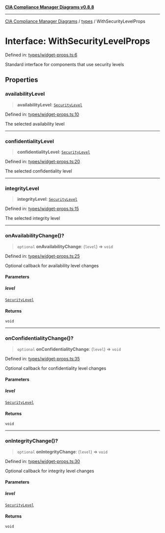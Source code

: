 [**CIA Compliance Manager Diagrams v0.8.8**](../../README.md)

***

[CIA Compliance Manager Diagrams](../../modules.md) / [types](../README.md) / WithSecurityLevelProps

# Interface: WithSecurityLevelProps

Defined in: [types/widget-props.ts:6](https://github.com/Hack23/cia-compliance-manager/blob/67855c73d041b21b5f90a46884e0e48cd0961cda/src/types/widget-props.ts#L6)

Standard interface for components that use security levels

## Properties

### availabilityLevel

> **availabilityLevel**: [`SecurityLevel`](../../index/type-aliases/SecurityLevel.md)

Defined in: [types/widget-props.ts:10](https://github.com/Hack23/cia-compliance-manager/blob/67855c73d041b21b5f90a46884e0e48cd0961cda/src/types/widget-props.ts#L10)

The selected availability level

***

### confidentialityLevel

> **confidentialityLevel**: [`SecurityLevel`](../../index/type-aliases/SecurityLevel.md)

Defined in: [types/widget-props.ts:20](https://github.com/Hack23/cia-compliance-manager/blob/67855c73d041b21b5f90a46884e0e48cd0961cda/src/types/widget-props.ts#L20)

The selected confidentiality level

***

### integrityLevel

> **integrityLevel**: [`SecurityLevel`](../../index/type-aliases/SecurityLevel.md)

Defined in: [types/widget-props.ts:15](https://github.com/Hack23/cia-compliance-manager/blob/67855c73d041b21b5f90a46884e0e48cd0961cda/src/types/widget-props.ts#L15)

The selected integrity level

***

### onAvailabilityChange()?

> `optional` **onAvailabilityChange**: (`level`) => `void`

Defined in: [types/widget-props.ts:25](https://github.com/Hack23/cia-compliance-manager/blob/67855c73d041b21b5f90a46884e0e48cd0961cda/src/types/widget-props.ts#L25)

Optional callback for availability level changes

#### Parameters

##### level

[`SecurityLevel`](../../index/type-aliases/SecurityLevel.md)

#### Returns

`void`

***

### onConfidentialityChange()?

> `optional` **onConfidentialityChange**: (`level`) => `void`

Defined in: [types/widget-props.ts:35](https://github.com/Hack23/cia-compliance-manager/blob/67855c73d041b21b5f90a46884e0e48cd0961cda/src/types/widget-props.ts#L35)

Optional callback for confidentiality level changes

#### Parameters

##### level

[`SecurityLevel`](../../index/type-aliases/SecurityLevel.md)

#### Returns

`void`

***

### onIntegrityChange()?

> `optional` **onIntegrityChange**: (`level`) => `void`

Defined in: [types/widget-props.ts:30](https://github.com/Hack23/cia-compliance-manager/blob/67855c73d041b21b5f90a46884e0e48cd0961cda/src/types/widget-props.ts#L30)

Optional callback for integrity level changes

#### Parameters

##### level

[`SecurityLevel`](../../index/type-aliases/SecurityLevel.md)

#### Returns

`void`
